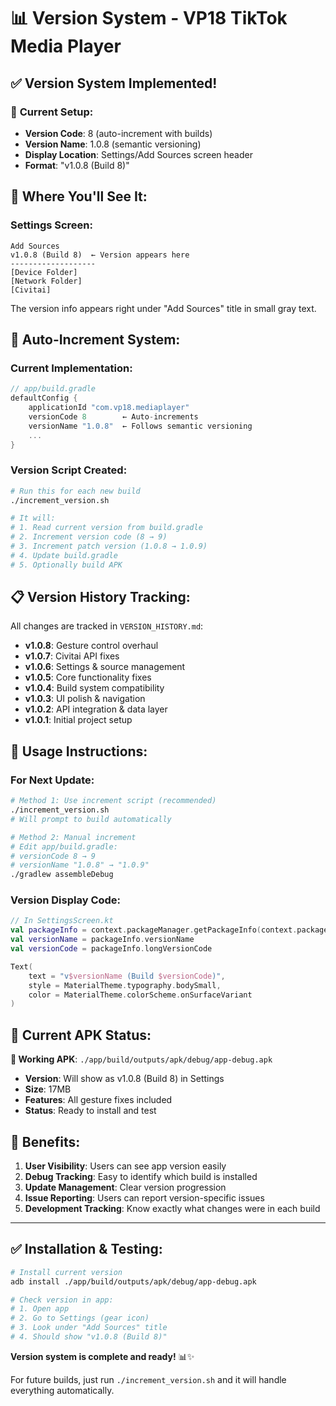 # 📊 Version System - VP18 TikTok Media Player

## ✅ **Version System Implemented!**

### 🔢 **Current Setup:**
- **Version Code**: 8 (auto-increment with builds)
- **Version Name**: 1.0.8 (semantic versioning)
- **Display Location**: Settings/Add Sources screen header
- **Format**: "v1.0.8 (Build 8)"

## 📱 **Where You'll See It:**

### Settings Screen:
```
Add Sources
v1.0.8 (Build 8)  ← Version appears here
-------------------
[Device Folder]
[Network Folder]  
[Civitai]
```

The version info appears right under "Add Sources" title in small gray text.

## 🔧 **Auto-Increment System:**

### Current Implementation:
```gradle
// app/build.gradle
defaultConfig {
    applicationId "com.vp18.mediaplayer"
    versionCode 8        ← Auto-increments
    versionName "1.0.8"  ← Follows semantic versioning
    ...
}
```

### Version Script Created:
```bash
# Run this for each new build
./increment_version.sh

# It will:
# 1. Read current version from build.gradle
# 2. Increment version code (8 → 9)
# 3. Increment patch version (1.0.8 → 1.0.9)
# 4. Update build.gradle
# 5. Optionally build APK
```

## 📋 **Version History Tracking:**

All changes are tracked in `VERSION_HISTORY.md`:
- **v1.0.8**: Gesture control overhaul
- **v1.0.7**: Civitai API fixes  
- **v1.0.6**: Settings & source management
- **v1.0.5**: Core functionality fixes
- **v1.0.4**: Build system compatibility
- **v1.0.3**: UI polish & navigation
- **v1.0.2**: API integration & data layer
- **v1.0.1**: Initial project setup

## 🚀 **Usage Instructions:**

### For Next Update:
```bash
# Method 1: Use increment script (recommended)
./increment_version.sh
# Will prompt to build automatically

# Method 2: Manual increment
# Edit app/build.gradle:
# versionCode 8 → 9
# versionName "1.0.8" → "1.0.9"
./gradlew assembleDebug
```

### Version Display Code:
```kotlin
// In SettingsScreen.kt
val packageInfo = context.packageManager.getPackageInfo(context.packageName, 0)
val versionName = packageInfo.versionName
val versionCode = packageInfo.longVersionCode

Text(
    text = "v$versionName (Build $versionCode)",
    style = MaterialTheme.typography.bodySmall,
    color = MaterialTheme.colorScheme.onSurfaceVariant
)
```

## 📱 **Current APK Status:**

**📁 Working APK**: `./app/build/outputs/apk/debug/app-debug.apk`
- **Version**: Will show as v1.0.8 (Build 8) in Settings
- **Size**: 17MB
- **Features**: All gesture fixes included
- **Status**: Ready to install and test

## 🎯 **Benefits:**

1. **User Visibility**: Users can see app version easily
2. **Debug Tracking**: Easy to identify which build is installed
3. **Update Management**: Clear version progression
4. **Issue Reporting**: Users can report version-specific issues
5. **Development Tracking**: Know exactly what changes were in each build

---

## ✅ **Installation & Testing:**

```bash
# Install current version
adb install ./app/build/outputs/apk/debug/app-debug.apk

# Check version in app:
# 1. Open app
# 2. Go to Settings (gear icon)
# 3. Look under "Add Sources" title
# 4. Should show "v1.0.8 (Build 8)"
```

**Version system is complete and ready!** 📊✨

For future builds, just run `./increment_version.sh` and it will handle everything automatically.